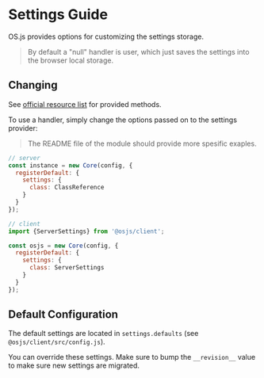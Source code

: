 # Settings Guide

OS.js provides options for customizing the settings storage.

> By default a "null" handler is user, which just saves the settings into the browser local storage.

## Changing

See [official resource list](/resource/official/README.md) for provided methods.

To use a handler, simply change the options passed on to the settings provider:

> The README file of the module should provide more spesific exaples.

```javascript
// server
const instance = new Core(config, {
  registerDefault: {
    settings: {
      class: ClassReference
    }
  }
});

// client
import {ServerSettings} from '@osjs/client';

const osjs = new Core(config, {
  registerDefault: {
    settings: {
      class: ServerSettings
    }
  }
});
```

## Default Configuration

The default settings are located in `settings.defaults` (see `@osjs/client/src/config.js`).

You can override these settings. Make sure to bump the `__revision__` value to make sure new settings are migrated.
